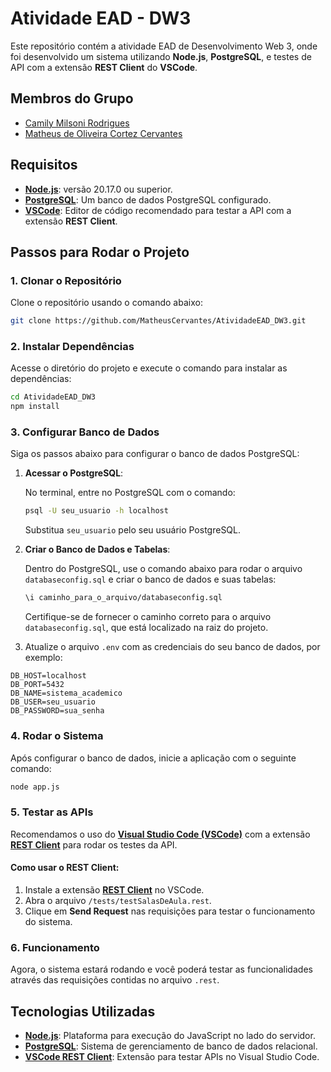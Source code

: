 # Atividade EAD - DW3

Este repositório contém a atividade EAD de Desenvolvimento Web 3, onde foi desenvolvido um sistema utilizando **Node.js**, **PostgreSQL**, e testes de API com a extensão **REST Client** do **VSCode**.

## Membros do Grupo

- [Camily Milsoni Rodrigues](https://github.com/camilymilsoni)
- [Matheus de Oliveira Cortez Cervantes](https://github.com/MatheusCervantes)

## Requisitos

- **[Node.js](https://nodejs.org/en/)**: versão 20.17.0 ou superior.
- **[PostgreSQL](https://www.postgresql.org/download/)**: Um banco de dados PostgreSQL configurado.
- **[VSCode](https://code.visualstudio.com/)**: Editor de código recomendado para testar a API com a extensão **REST Client**.

## Passos para Rodar o Projeto

### 1. Clonar o Repositório

Clone o repositório usando o comando abaixo:

```bash
git clone https://github.com/MatheusCervantes/AtividadeEAD_DW3.git
```

### 2. Instalar Dependências

Acesse o diretório do projeto e execute o comando para instalar as dependências:

```bash
cd AtividadeEAD_DW3
npm install
```

### 3. Configurar Banco de Dados

Siga os passos abaixo para configurar o banco de dados PostgreSQL:

1. **Acessar o PostgreSQL**:
   
   No terminal, entre no PostgreSQL com o comando:

   ```bash
   psql -U seu_usuario -h localhost
   ```

   Substitua `seu_usuario` pelo seu usuário PostgreSQL.

2. **Criar o Banco de Dados e Tabelas**:

   Dentro do PostgreSQL, use o comando abaixo para rodar o arquivo `databaseconfig.sql` e criar o banco de dados e suas tabelas:

   ```bash
   \i caminho_para_o_arquivo/databaseconfig.sql
   ```

   Certifique-se de fornecer o caminho correto para o arquivo `databaseconfig.sql`, que está localizado na raiz do projeto.

3. Atualize o arquivo `.env` com as credenciais do seu banco de dados, por exemplo:

```env
DB_HOST=localhost
DB_PORT=5432
DB_NAME=sistema_academico
DB_USER=seu_usuario
DB_PASSWORD=sua_senha
```

### 4. Rodar o Sistema

Após configurar o banco de dados, inicie a aplicação com o seguinte comando:

```bash
node app.js
```

### 5. Testar as APIs

Recomendamos o uso do **[Visual Studio Code (VSCode)](https://code.visualstudio.com/)** com a extensão **[REST Client](https://marketplace.visualstudio.com/items?itemName=humao.rest-client)** para rodar os testes da API.

#### Como usar o REST Client:

1. Instale a extensão **[REST Client](https://marketplace.visualstudio.com/items?itemName=humao.rest-client)** no VSCode.
2. Abra o arquivo `/tests/testSalasDeAula.rest`.
3. Clique em **Send Request** nas requisições para testar o funcionamento do sistema.

### 6. Funcionamento

Agora, o sistema estará rodando e você poderá testar as funcionalidades através das requisições contidas no arquivo `.rest`.

## Tecnologias Utilizadas

- **[Node.js](https://nodejs.org/en/)**: Plataforma para execução do JavaScript no lado do servidor.
- **[PostgreSQL](https://www.postgresql.org/download/)**: Sistema de gerenciamento de banco de dados relacional.
- **[VSCode REST Client](https://marketplace.visualstudio.com/items?itemName=humao.rest-client)**: Extensão para testar APIs no Visual Studio Code.
